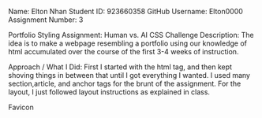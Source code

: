 Name: Elton Nhan
Student ID: 923660358
GitHub Username: Elton0000
Assignment Number: 3

Portfolio Styling Assignment: Human vs. AI CSS Challenge
Description:
The idea is to make a webpage resembling a portfolio using our knowledge of html accumulated over the course of the first 3-4 weeks of instruction.

Approach / What I Did:
First I started with the html tag, and then kept shoving things in between that until I got everything I wanted. I used many section,article, and anchor tags for the brunt of the assignment. For the layout, I just followed layout instructions as explained in class. 

<html>
	 <head>
		<meta tags>
		<link rel> Favicon
		<title>
	</head>

	<body>
		<section>
			<article>
		<footer>
			<form>
	</body>
</html>

This is the general structure I had followed. I'd imagine that there's nothing debatable about the top half of the structure, but as for the bottom half, here's my reasonings.
	Articles inside of Sections and not vice versa I thought of articles as referring to the text within a section of a paper. Sections are the surrounding space, articles are the text in said space.
 	For footers and forms, to be honest, it just looks like a header tag under a different name to me; my IDE, VisualStudios, insisted that it belonged to the bottom of the page, and worked like a section tag, so I just decided that, that would be the last grouping tag that I used in my file. 

Code Explanation:
One part of code I wanted to highlight was this:
            
	<section>
        <header style = "font-size: 25px" id = "Courses" ><h2>Courses</h2></header>
            <ol>
                <li style = "font-size: 20px"><a href ="https://bulletin.sfsu.edu/courses/csc/">CSC 101 Introduction to Computing</a></li>
                <li style = "font-size: 20px"><a href ="https://bulletin.sfsu.edu/courses/csc/">CSC 215 Intermediate Computer Programming</a></li>
                <li style = "font-size: 20px"><a href ="https://bulletin.sfsu.edu/courses/csc/">CSC 220 Data Structures</a></li>
                <li style = "font-size: 20px"><a href ="https://bulletin.sfsu.edu/courses/csc/">CSC 230 Discrete Mathematical Structures for Computer Science</a></li>
                <li style = "font-size: 20px"><a href ="https://bulletin.sfsu.edu/courses/csc/">CSC 300GW Ethics, Communication, and Tools for Software Development - GWAR</a></li>
                <li style = "font-size: 20px"><a href ="https://www.ccsf.edu/node/162671">Calculus 1</a></li>
                <li style = "font-size: 20px"><a href ="https://www.ccsf.edu/node/162676">Calculus 2</a></li>
                <li style = "font-size: 20px"><a href ="https://math.sfsu.edu/courses/425">MATH 425 Applied and Computational Linear Algebra</a></li>
             </ol>  
        </section>
 
Was a little upset that my hyperlink could not take me to a specific section of the inputted websites. I looked at the source code of specifically the first 5 list items where they directed you to a page of CSC pages, but each section had the same id, so it was basically impossible to work with.